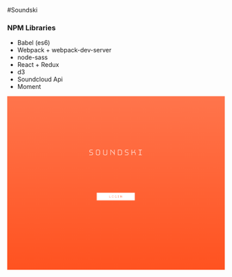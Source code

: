 #Soundski

### NPM Libraries
*	Babel (es6)
*	Webpack + webpack-dev-server
*	node-sass
*	React + Redux 
*	d3
* 	Soundcloud Api
*	Moment


![Alt text](/imgs/loginv1.png "Soundski Login v1")
